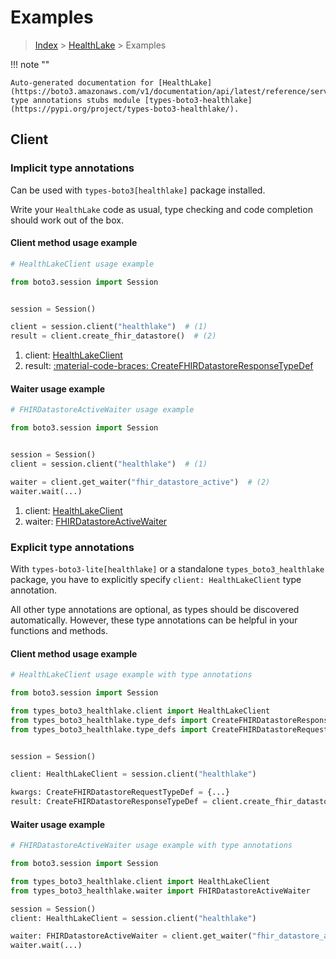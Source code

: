 # Examples

> [Index](../README.md) > [HealthLake](./README.md) > Examples

!!! note ""

    Auto-generated documentation for [HealthLake](https://boto3.amazonaws.com/v1/documentation/api/latest/reference/services/healthlake.html#healthlake)
    type annotations stubs module [types-boto3-healthlake](https://pypi.org/project/types-boto3-healthlake/).

## Client

### Implicit type annotations

Can be used with `types-boto3[healthlake]` package installed.

Write your `HealthLake` code as usual,
type checking and code completion should work out of the box.


#### Client method usage example

```python
# HealthLakeClient usage example

from boto3.session import Session


session = Session()

client = session.client("healthlake")  # (1)
result = client.create_fhir_datastore()  # (2)
```

1. client: [HealthLakeClient](./client.md)
2. result: [:material-code-braces: CreateFHIRDatastoreResponseTypeDef](./type_defs.md#createfhirdatastoreresponsetypedef)





#### Waiter usage example

```python
# FHIRDatastoreActiveWaiter usage example

from boto3.session import Session


session = Session()
client = session.client("healthlake")  # (1)

waiter = client.get_waiter("fhir_datastore_active")  # (2)
waiter.wait(...)
```

1. client: [HealthLakeClient](./client.md)
2. waiter: [FHIRDatastoreActiveWaiter](./waiters.md#fhirdatastoreactivewaiter)


### Explicit type annotations

With `types-boto3-lite[healthlake]`
or a standalone `types_boto3_healthlake` package, you have to explicitly specify `client: HealthLakeClient` type annotation.

All other type annotations are optional, as types should be discovered automatically.
However, these type annotations can be helpful in your functions and methods.


#### Client method usage example

```python
# HealthLakeClient usage example with type annotations

from boto3.session import Session

from types_boto3_healthlake.client import HealthLakeClient
from types_boto3_healthlake.type_defs import CreateFHIRDatastoreResponseTypeDef
from types_boto3_healthlake.type_defs import CreateFHIRDatastoreRequestTypeDef


session = Session()

client: HealthLakeClient = session.client("healthlake")

kwargs: CreateFHIRDatastoreRequestTypeDef = {...}
result: CreateFHIRDatastoreResponseTypeDef = client.create_fhir_datastore(**kwargs)
```





#### Waiter usage example

```python
# FHIRDatastoreActiveWaiter usage example with type annotations

from boto3.session import Session

from types_boto3_healthlake.client import HealthLakeClient
from types_boto3_healthlake.waiter import FHIRDatastoreActiveWaiter

session = Session()
client: HealthLakeClient = session.client("healthlake")

waiter: FHIRDatastoreActiveWaiter = client.get_waiter("fhir_datastore_active")
waiter.wait(...)
```


